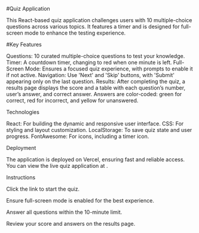 #Quiz Application

This React-based quiz application challenges users with 10 multiple-choice questions across various topics. It features a timer and is designed for full-screen mode to enhance the testing experience.

#Key Features

Questions: 10 curated multiple-choice questions to test your knowledge.
Timer: A countdown timer, changing to red when one minute is left.
Full-Screen Mode: Ensures a focused quiz experience, with prompts to enable it if not active.
Navigation: Use 'Next' and 'Skip' buttons, with 'Submit' appearing only on the last question.
Results: After completing the quiz, a results page displays the score and a table with each question’s number, user’s answer, and correct answer. Answers are color-coded: green for correct, red for incorrect, and yellow for unanswered.

Technologies

React: For building the dynamic and responsive user interface.
CSS: For styling and layout customization.
LocalStorage: To save quiz state and user progress.
FontAwesome: For icons, including a timer icon.

Deployment

The application is deployed on Vercel, ensuring fast and reliable access. You can view the live quiz application at .

Instructions

Click the link to start the quiz.

Ensure full-screen mode is enabled for the best experience.

Answer all questions within the 10-minute limit.

Review your score and answers on the results page.
